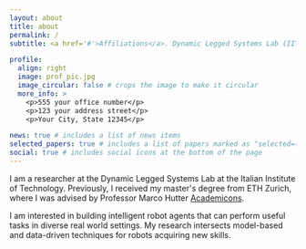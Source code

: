 ```yaml
---
layout: about
title: about
permalink: /
subtitle: <a href='#'>Affiliations</a>. Dynamic Legged Systems Lab (IIT).

profile:
  align: right
  image: prof_pic.jpg
  image_circular: false # crops the image to make it circular
  more_info: >
    <p>555 your office number</p>
    <p>123 your address street</p>
    <p>Your City, State 12345</p>

news: true # includes a list of news items
selected_papers: true # includes a list of papers marked as "selected={true}"
social: true # includes social icons at the bottom of the page
---
```


I am a researcher at the Dynamic Legged Systems Lab at the Italian Institute of Technology. Previously, I received my master's degree from ETH Zurich, where I was advised by Professor Marco Hutter [Academicons](https://scholar.google.ch/citations?user=DO3quJYAAAAJ&hl=en).  

I am interested in building intelligent robot agents that can perform useful tasks in diverse real world settings. My research intersects model-based and data-driven techniques for robots acquiring new skills. 